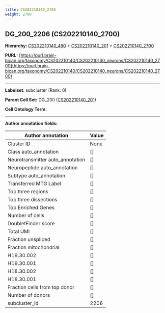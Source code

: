 ```yaml
---
title: CS202210140_2700
weight: 2700
---
```

## DG_200_2206 (CS202210140_2700)
<b>Hierarchy: </b>
[CS202210140_480](../CS202210140_480) >
[CS202210140_201](../CS202210140_201) >
[CS202210140_2700](../CS202210140_2700)

**PURL:** [https://purl.brain-bican.org/taxonomy/CS202210140/CS202210140_neurons/CS202210140_2700](https://purl.brain-bican.org/taxonomy/CS202210140/CS202210140_neurons/CS202210140_2700)

---


**Labelset:** subcluster (Rank: 0)

**Parent Cell Set:** DG_200 ([CS202210140_201](../CS202210140_201))



**Cell Ontology Term:** 

[MARKER GENES.]: #


---

[TRANSFERRED ANNOTATIONS.]: #


[AUTHOR ANNOTATION FIELDS.]: #


**Author annotation fields:**

| Author annotation | Value |
|-------------------|-------|
|Cluster ID|None|
|Class auto_annotation|[]|
|Neurotransmitter auto_annotation|[]|
|Neuropeptide auto_annotation|[]|
|Subtype auto_annotation|[]|
|Transferred MTG Label|[]|
|Top three regions|[]|
|Top three dissections|[]|
|Top Enriched Genes|[]|
|Number of cells|[]|
|DoubletFinder score|[]|
|Total UMI|[]|
|Fraction unspliced|[]|
|Fraction mitochondrial|[]|
|H19.30.002|[]|
|H19.30.001|[]|
|H18.30.002|[]|
|H18.30.001|[]|
|Fraction cells from top donor|[]|
|Number of donors|[]|
|subcluster_id|2206|
